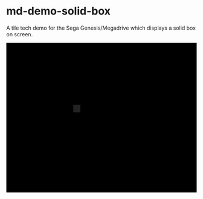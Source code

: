 # md-demo-solid-box
A tile tech demo for the Sega Genesis/Megadrive which displays a solid box on screen.

![demo-pic](images/demo.png?raw=true)

